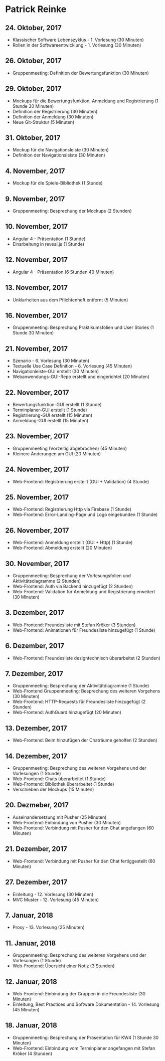 # Patrick Reinke

## 24. Oktober, 2017

* Klassischer Software Lebenszyklus - 1. Vorlesung (30 Minuten)
* Rollen in der Softwareentwicklung - 1. Vorlesung (30 Minuten)

## 26. Oktober, 2017

* Gruppenmeeting: Definition der Bewertungsfunktion (30 Minuten)

## 29. Oktober, 2017

* Mockups für die Bewertungsfunktion, Anmeldung und Registrierung (1 Stunde 30 Minuten)
* Definition der Registrierung (30 Minuten)
* Definition der Anmeldung (30 Minuten) 
* Neue Git-Struktur (5 Minuten)

## 31. Oktober, 2017

* Mockup für die Navigationsleiste (30 Minuten)
* Definition der Navigationsleiste (30 Minuten)

## 4. November, 2017

* Mockup für die Spiele-Bibliothek (1 Stunde)

## 9. November, 2017

* Gruppenmeeting: Besprechung der Mockups (2 Stunden)

## 10. November, 2017

* Angular 4 - Präsentation (1 Stunde)
* Einarbeitung in reveal.js (1 Stunde)

## 12. November, 2017

* Angular 4 - Präsentation (6 Stunden 40 Minuten)

## 13. November, 2017

* Unklarheiten aus dem Pflichtenheft entfernt (5 Minuten)

## 16. November, 2017

* Gruppenmeeting: Besprechung Praktikumsfolien und User Stories (1 Stunde 30 Minuten)

## 21. November, 2017

* Szenario - 6. Vorlesung (30 Minuten)
* Textuelle Use Case Definition - 6. Vorlesung (45 Minuten)
* Navigationleiste-GUI erstellt (30 Minuten)
* Webanwendungs-GUI-Repo erstellt und eingerichtet (20 Minuten)

## 22. November, 2017

* Bewertungsfunktion-GUI erstellt (1 Stunde)
* Terminplaner-GUI erstellt (1 Stunde)
* Registrierung-GUI erstellt (15 Minuten)
* Anmeldung-GUI erstellt (15 Minuten)

## 23. November, 2017

* Gruppenmeeting (Vorzeitig abgebrochen) (45 Minuten)
* Kleinere Änderungen am GUI (20 Minuten)

## 24. November, 2017

* Web-Frontend: Registrierung erstellt (GUI + Validation) (4 Stunde)

## 25. November, 2017

* Web-Frontend: Registrierung Http via Firebase (1 Stunde)
* Web-Frontend: Error-Landing-Page und Logo eingebunden (1 Stunde)

## 26. November, 2017

* Web-Frontend: Anmeldung erstellt (GUI + Http) (1 Stunde)
* Web-Frontend: Abmeldung erstellt (20 Minuten)

## 30. November, 2017

* Gruppenmeeting: Besprechung der Vorlesungsfolien und Aktivitätsdiagramme (2 Stunden)
* Web-Frontend: Auth via Backend hinzugefügt (2 Stunden)
* Web-Frontend: Validation für Anmeldung und Registrierung erweitert (30 Minuten)

## 3. Dezember, 2017

* Web-Frontend: Freundesliste mit Stefan Kröker (3 Stunden)
* Web-Frontend: Animationen für Freundesliste hinzugefügt (1 Stunde)

## 6. Dezember, 2017

* Web-Frontend: Freundesliste designtechnisch überarbeitet (2 Stunden)

## 7. Dezember, 2017

* Gruppenmeeting: Besprechung der Aktivitätdiagramme (1 Stunde)
* Web-Frontend Gruppenmeeting: Besprechung des weiteren Vorgehens (30 Minuten)
* Web-Frontend: HTTP-Requests für Freundesliste hinzugefügt (2 Stunden)
* Web-Frontend: AuthGuard hinzugefügt (20 Minuten)

## 13. Dezember, 2017

* Web-Frontend: Beim hinzufügen der Chaträume geholfen (2 Stunden)

## 14. Dezember, 2017

* Gruppenmeeting: Besprechung des weiteren Vorgehens und der Vorlesungen (1 Stunde)
* Web-Frontend: Chats überarbeitet (1 Stunde)
* Web-Frontend: Bibliothek überarbeitet (1 Stunde)
* Verschieben der Mockups (15 Minuten)

## 20. Dezmeber, 2017

* Auseinandersetzung mit Pusher (25 Minuten)
* Web-Frontend: Einbindung von Pusher (30 Minuten)
* Web-Frontend: Verbindung mit Pusher für den Chat angefangen (60 Minuten)

## 21. Dezember, 2017

* Web-Frontend: Verbindung mit Pusher für den Chat fertiggestellt (60 Minuten)

## 27. Dezember, 2017

* Einleitung - 12. Vorlesung (30 Minuten)
* MVC Muster - 12. Vorlesung (45 Minuten)

## 7. Januar, 2018

* Proxy - 13. Vorlesung (25 Minuten)

## 11. Januar, 2018

* Gruppenmeeting: Besprechung des weiteren Vorgehens und der Vorlesungen (1 Stunde)
* Web-Frontend: Übersicht einer Notiz (3 Stunden)

## 12. Januar, 2018

* Web-Frontend: Einbindung der Gruppen in die Freundesliste (30 Minuten)
* Einleitung, Best Practices und Software Dokumentation - 14. Vorlesung (45 Minuten)

## 18. Januar, 2018

* Gruppenmeeting: Besprechung der Präsentation für KW4 (1 Stunde 30 Minuten)
* Web-Frontend: Einbindung vom Terminplaner angefangen mit Stefan Kröker (4 Stunden)